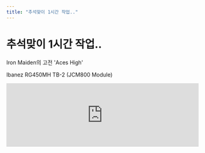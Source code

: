 ```yaml
---
title: "추석맞이 1시간 작업.."
---
```

# 추석맞이 1시간 작업..


Iron Maiden의 고전 'Aces High'

Ibanez RG450MH
TB-2 (JCM800 Module)



<iframe width="100%" height="166" scrolling="no" frameborder="no" src="https://w.soundcloud.com/player/?url=https%3A//api.soundcloud.com/tracks/132492164&amp;color=ff5500&amp;auto_play=false&amp;hide_related=false&amp;show_artwork=true"></iframe>





